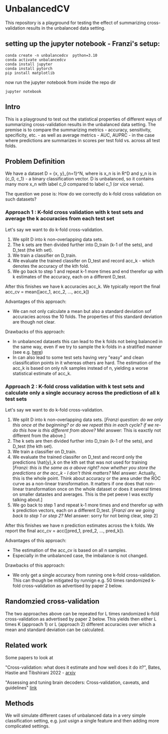 # UnbalancedCV
This repository is a playground for testing the effect of summarizing cross-validation results in the unbalanced data setting. 

## setting up the jupyter notebook - Franzi's setup:
```
conda create -n unbalancedcv  python=3.10
conda activate unbalancedcv
conda install jupyter
conda install pytorch
pip install matplotlib
```
now run the jupyter notebook from inside the repo dir
```
jupyter notebook
```

## Intro
This is a playground to test out the statistical properties of different ways of summarizing cross-validation results in the unbalanced data setting. The premise is to compare the summarizing metrics - accuracy, sensitivity, specificity, etc. - as well as average metrics - AUC, AUPRC - in the case where predictions are summarizes in scores per test fold vs. across all test folds.

## Problem Definition

We have a dataset D = {x, y}_{n=1}^N, where  is x_n is in R^D and y_n is in {c_0, c_1} - a binary classification vector. D is unbalanced, so it contains many more x_n with label c_0 compared to label c_1 (or vice versa). 

The question we pose is: How do we correctly do k-fold cross validation on such datasets? 

### Approach 1 : K-fold cross validation with k test sets and average the k accuracies from each test set

Let's say we want to do k-fold cross-validation. 

1. We split D into k non-overlapping data sets.
2. The k sets are then divided further into D_train (k-1 of the sets), and D_test (the kth set).
3. We train a classifier on D_train.
4. We evaluate the trained classifer on D_test and record acc_k - which denotes the accuracy of the kth fold.
5. We go back to step 1 and repeat k-1 more times and end therefor up with k estimates of the accuracy, each on a different D_test.

After this finishes we have k accuracies acc_k. We typically report the final acc_cv = mean([acc_1, acc_2, ..., acc_k])

Advantages of this approach:
* We can not only calculate a mean but also a standard deviation sof accuracies across the 10 folds. The properties of this standard deviation are though not clear.

Drawbacks of this approach: 
* In unbalanced datasets this can lead to the k folds not being balanced in the same way, even if we try to sample the k-folds in a stratified manner (see e.g. [here](https://scikit-learn.org/dev/modules/generated/sklearn.model_selection.StratifiedKFold.html))
* In can also lead to some test sets having very "easy" and clean classification points in it whereas others are hard.
   The estimation of the acc_k is based on only n/k samples instead of n, yielding a worse statistical estimate of acc_k.

### Approach 2 : K-fold cross validation with k test sets and calculate only a single accuracy across the predictiosn of all k test sets

Let's say we want to do k-fold cross-validation. 

1. We split D into k non-overlapping data sets. [*Franzi question: do we only this once at the beginning? or do we repeat this in each cycle? if we re-do this how is this different from above?* Mel answer: This is eaxctly not different from the above.]
2. The k sets are then divided further into D_train (k-1 of the sets), and D_test (the kth set).
3. We train a classifier on D_train.
4. We evaluate the trained classifer on D_test and record only the predictions \hat{y}_k on the kth set that was not used for training [*Franzi: this is the same as a above right? now whether you store the predictions or the acc_k - I don't think matters?* Mel answer: Actually, this is the whole point. Think about accuracy or the area under the ROC curve as a non-linear transformation. It matters if one does that non-linear transformation once on the whole dataset or does it several times on smaller datastes and averages. This is the pet peeve I was exctly talking about.]  
5. We go back to step 1 and repeat k-1 more times and end therefor up with k prediction vectors, each on a different D_test. [*Franzi are we going back to step 1 or step 2?* Mel answer: sorry for not being clear, step 2]

After this finishes we have n prediction estimates across the k folds. We report the final acc_cv = acc([pred_1, pred_2, ..., pred_k]). 

Advantages of this approach:
* The estimation of the acc_cv is based on all n samples.
* Especially in the unbalanced case, the imbalance is not changed.

Drawbacks of this approach: 
* We only get a single accuracy from running one k-fold cross-validation. This can though be mitigated by runnign e.g. 50 times randomized k-fold cross-validation as advertised by paper 2 below.

## Randomzied cross-validation

The two approaches above can be repeated for L times randomized k-fold cross-validation as advertised by paper 2 below. This yields then either L times K (approach 1) or L (approach 2) different accuracies over which a mean and standard deviation can be calculated.

## Related work

Some papers to look at 

"Cross-validation: what does it estimate and how well does it do it?", Bates, Hastie and Tibshirani 2022 - [arxiv](https://arxiv.org/pdf/2104.00673)

"Assessing and tuning brain decoders: Cross-validation, caveats, and guidelines" [link](https://www.sciencedirect.com/science/article/abs/pii/S105381191630595X?casa_token=MZ9ERMMPX-oAAAAA:Qe-o-9LdL3uLNcK90To0nChJ85KEzJX9gvCnFygK4kh5h4ETdXoHXNp-i_WfM44VoAWNK_IEyvzn)

## Methods
We will simulate different cases of unbalanced data in a very simple classification setting, e.g. just usign a single feature and then adding more complicated settings.



